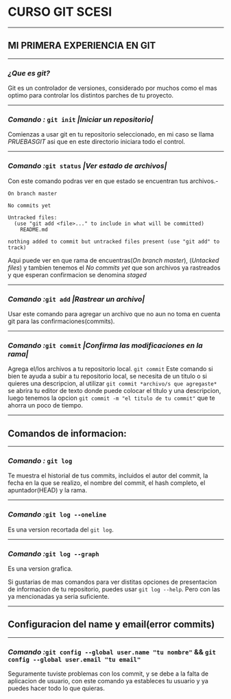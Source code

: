 # CURSO GIT SCESI
---
## MI PRIMERA EXPERIENCIA EN GIT 
---
### *¿Que es git?*

Git es un controlador de versiones, considerado por muchos como el mas optimo para controlar los distintos parches de tu proyecto.

---
### *Comando :* `git init` *|Iniciar un repositorio|*

Comienzas a usar git en tu repositorio seleccionado, en mi caso se llama *PRUEBASGIT* asi que en este directorio iniciara todo el control.

--- 

### *Comando :*`git status` *|Ver estado de archivos|*

Con este comando podras ver en que estado se encuentran tus archivos.-

```
On branch master

No commits yet

Untracked files:
  (use "git add <file>..." to include in what will be committed)
	README.md

nothing added to commit but untracked files present (use "git add" to track)
```

Aqui puede ver en que rama de encuentras(*On branch master*), (*Untacked files*) y tambien tenemos el *No commits yet* que son archivos ya rastreados y que esperan confirmacion se denomina *staged*

---
### *Comando :*`git add` *|Rastrear un archivo|*

Usar este comando para agregar un archivo que no aun no toma en cuenta git para las confirmaciones(commits).

---

### *Comando :*`git commit` *|Confirma las modificaciones en la rama|*

Agrega el/los archivos a tu repositorio local.
`git commit` Este comando si bien te ayuda a subir a tu repositorio local, se necesita de un titulo o si quieres una descripcion, al utilizar `git commit *archivo/s que agregaste*` se abrira tu editor de texto donde puede colocar el titulo y una descripcion, luego tenemos la opcion `git commit -m "el titulo de tu commit"` que te ahorra un poco de tiempo.

---

## Comandos de informacion:

---

### *Comando :* `git log` 

Te muestra el historial de tus commits, incluidos el autor del commit, la fecha en la que se realizo, el nombre del commit, el hash completo, el apuntador(HEAD) y la rama.

---

### *Comando :*`git log --oneline`

Es una version recortada del `git log`.

---

### *Comando :*`git log --graph`

Es una version grafica.

Si gustarias de mas comandos para ver distitas opciones de presentacion de informacion de tu repositorio, puedes usar `git log --help`. Pero con las ya mencionadas ya seria suficiente.

---

## Configuracion del name y email(error commits)

---

### *Comando :*`git config --global user.name "tu nombre"` && `git config --global user.email "tu email"`

Seguramente tuviste problemas con los commit, y se debe a la falta de aplicacion de usuario, con este comando ya estableces tu usuario y ya puedes hacer todo lo que quieras.





